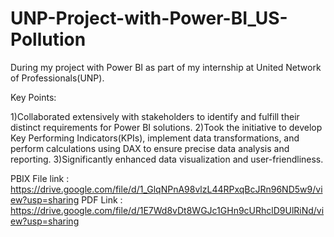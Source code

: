 # UNP-Project-with-Power-BI_US-Pollution

During my project with Power BI as part of my internship at United Network of Professionals(UNP).

Key Points:

1)Collaborated extensively with stakeholders to identify and fulfill their distinct requirements for Power BI solutions.
2)Took the initiative to develop Key Performing Indicators(KPIs), implement data transformations, and perform calculations using DAX to ensure precise data analysis and reporting.
3)Significantly enhanced data visualization and user-friendliness.

PBIX File link : https://drive.google.com/file/d/1_GlqNPnA98vlzL44RPxqBcJRn96ND5w9/view?usp=sharing
PDF Link : https://drive.google.com/file/d/1E7Wd8vDt8WGJc1GHn9cURhclD9UlRiNd/view?usp=sharing
